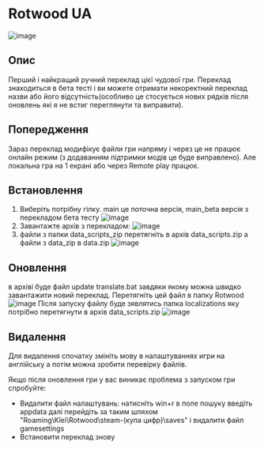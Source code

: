 # Rotwood UA
![image](https://github.com/user-attachments/assets/835db1be-cc22-479c-beae-887c38580c11)
## Опис
Перший і найкращий ручний переклад цієї чудової гри. Переклад знаходиться в бета тесті і ви можете отримати некоректний переклад назви або його відсутність(особливо це стосується нових рядків після оновлень які я не встиг переглянути та виправити).

## Попередження
Зараз переклад модифікує файли гри напряму і через це не працює онлайн режим (з додаванням підтримки модів це буде виправлено). Але локальна гра на 1 екрані або через Remote play працює.

## Встановлення

1. Виберіть потрібну гілку. main це поточна версія, main_beta версія з перекладом бета тесту
![image](https://github.com/user-attachments/assets/9e9aee48-f79c-48c3-8a0c-e0b1157e8555)
2. Завантажте архів з перекладом:
![image](https://github.com/user-attachments/assets/1d64338b-7c91-4d25-8799-01f8f3c5a6b8)
3. файли з папки data_scripts_zip перетягніть в архів data_scripts.zip а файли з data_zip в data.zip
![image](https://github.com/user-attachments/assets/474ab883-873d-4b31-856a-66b54e31224f)

## Оновлення
в архіві буде файл update translate.bat завдяки якому можна швидко завантажити новий переклад. Перетягніть цей файл в папку Rotwood
![image](https://github.com/user-attachments/assets/d68cd83f-0ab9-4dc3-a5c6-5935d8286324)
Після запуску файлу буде зявлятись папка localizations яку потрібно перетягнути в архів data_scripts.zip
![image](https://github.com/user-attachments/assets/6889c3b3-2320-4872-bf04-3a8174dec48a)


## Видалення
Для видалення спочатку змініть мову в налаштуваннях игри на англійську а потім можна зробити перевірку файлів.

Якщо після оновлення гри у вас виникає проблема з запуском гри спробуйте:
* Видалити файл налаштувань:
натисніть win+r в поле пошуку введіть appdata далі перейдіть за таким шляхом "Roaming\Klei\Rotwood\steam-(купа цифр)\saves" і видалити файл gamesettings
* Встановити переклад знову
